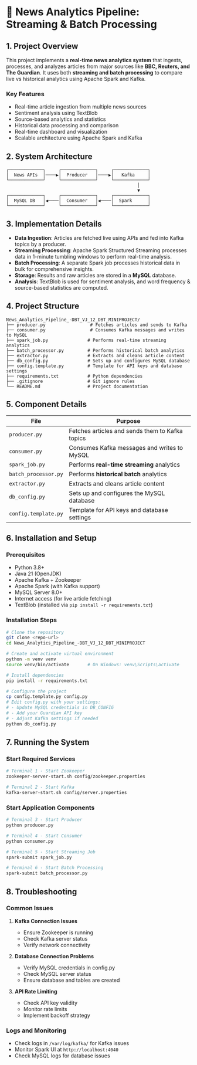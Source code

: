 # 📰 News Analytics Pipeline: Streaming & Batch Processing

## 1. Project Overview
This project implements a **real-time news analytics system** that ingests, processes, and analyzes articles from major sources like **BBC, Reuters, and The Guardian**. It uses both **streaming and batch processing** to compare live vs historical analytics using Apache Spark and Kafka.

### Key Features
- Real-time article ingestion from multiple news sources
- Sentiment analysis using TextBlob
- Source-based analytics and statistics
- Historical data processing and comparison
- Real-time dashboard and visualization
- Scalable architecture using Apache Spark and Kafka

## 2. System Architecture
```
┌─────────────┐     ┌─────────────┐     ┌─────────────┐
│  News APIs  │────▶│  Producer   │────▶│   Kafka     │
└─────────────┘     └─────────────┘     └─────────────┘
                                                  │
                                                  ▼
┌─────────────┐     ┌─────────────┐     ┌─────────────┐
│  MySQL DB   │◀────│  Consumer   │◀────│  Spark      │
└─────────────┘     └─────────────┘     └─────────────┘
```

## 3. Implementation Details
- **Data Ingestion**: Articles are fetched live using APIs and fed into Kafka topics by a producer.
- **Streaming Processing**: Apache Spark Structured Streaming processes data in 1-minute tumbling windows to perform real-time analysis.
- **Batch Processing**: A separate Spark job processes historical data in bulk for comprehensive insights.
- **Storage**: Results and raw articles are stored in a **MySQL** database.
- **Analysis**: TextBlob is used for sentiment analysis, and word frequency & source-based statistics are computed.

## 4. Project Structure
```
News_Analytics_Pipeline_-DBT_VJ_12_DBT_MINIPROJECT/
├── producer.py                 # Fetches articles and sends to Kafka
├── consumer.py                 # Consumes Kafka messages and writes to MySQL
├── spark_job.py               # Performs real-time streaming analytics
├── batch_processor.py         # Performs historical batch analytics
├── extractor.py               # Extracts and cleans article content
├── db_config.py               # Sets up and configures MySQL database
├── config.template.py         # Template for API keys and database settings
├── requirements.txt           # Python dependencies
├── .gitignore                 # Git ignore rules
└── README.md                  # Project documentation
```

## 5. Component Details
| File                         | Purpose                                                   |
|------------------------------|-----------------------------------------------------------|
| `producer.py`                | Fetches articles and sends them to Kafka topics           |
| `consumer.py`                | Consumes Kafka messages and writes to MySQL               |
| `spark_job.py`               | Performs **real-time streaming** analytics                |
| `batch_processor.py`         | Performs **historical batch** analytics                   |
| `extractor.py`               | Extracts and cleans article content                       |
| `db_config.py`               | Sets up and configures the MySQL database                 |
| `config.template.py`         | Template for API keys and database settings               |

## 6. Installation and Setup

### Prerequisites
- Python 3.8+
- Java 21 (OpenJDK)
- Apache Kafka + Zookeeper
- Apache Spark (with Kafka support)
- MySQL Server 8.0+
- Internet access (for live article fetching)
- TextBlob (installed via `pip install -r requirements.txt`)

### Installation Steps
```bash
# Clone the repository
git clone <repo-url>
cd News_Analytics_Pipeline_-DBT_VJ_12_DBT_MINIPROJECT

# Create and activate virtual environment
python -m venv venv
source venv/bin/activate       # On Windows: venv\Scripts\activate

# Install dependencies
pip install -r requirements.txt

# Configure the project
cp config.template.py config.py
# Edit config.py with your settings:
# - Update MySQL credentials in DB_CONFIG
# - Add your Guardian API key
# - Adjust Kafka settings if needed
python db_config.py
```

## 7. Running the System

### Start Required Services
```bash
# Terminal 1 - Start Zookeeper
zookeeper-server-start.sh config/zookeeper.properties

# Terminal 2 - Start Kafka
kafka-server-start.sh config/server.properties
```

### Start Application Components
```bash
# Terminal 3 - Start Producer
python producer.py

# Terminal 4 - Start Consumer
python consumer.py

# Terminal 5 - Start Streaming Job
spark-submit spark_job.py

# Terminal 6 - Start Batch Processing
spark-submit batch_processor.py
```

## 8. Troubleshooting

### Common Issues
1. **Kafka Connection Issues**
   - Ensure Zookeeper is running
   - Check Kafka server status
   - Verify network connectivity

2. **Database Connection Problems**
   - Verify MySQL credentials in config.py
   - Check MySQL server status
   - Ensure database and tables are created

3. **API Rate Limiting**
   - Check API key validity
   - Monitor rate limits
   - Implement backoff strategy

### Logs and Monitoring
- Check logs in `/var/log/kafka/` for Kafka issues
- Monitor Spark UI at `http://localhost:4040`
- Check MySQL logs for database issues
